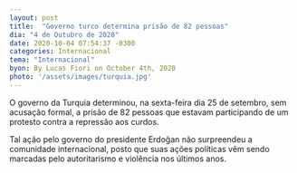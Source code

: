 ```yaml
---
layout: post
title:  "Governo turco determina prisão de 82 pessoas"
dia: "4 de Outubro de 2020"
date: 2020-10-04 07:54:37 -0300
categories: Internacional
tema: "Internacional"
byon: By Lucas Fiori on October 4th, 2020
photo: '/assets/images/turquia.jpg'
---
```


O governo da Turquia determinou, na sexta-feira dia 25 de setembro, sem acusação formal, a prisão de 82 pessoas que estavam participando de um protesto contra a repressão aos curdos.

Tal ação pelo governo do presidente Erdoğan não surpreendeu a comunidade internacional, posto que suas ações políticas vêm sendo marcadas pelo autoritarismo e violência nos últimos anos.